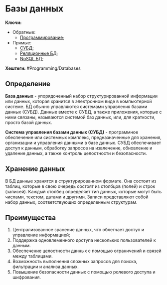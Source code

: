 
# Базы данных

**Ключи:**
- Обратные:
	- [Программирование](PROGRAMMING);
- Прямые:
	- [СУБД](subd);
	- [Реляционные БД](relative);
	- [NoSQL БД](doc-oriented);

**Хештеги:** #Programming/Databases

## Определение

**База данных** - упорядоченный набор структурированной информации или данных, которая хранится в электронном виде в компьютерной системе. БД обычно управляются системами управления базами данных (СУБД). Данные вместе с СУБД, а также приложения, которые с ними связаны, называются системой баз данных, или, для краткости, просто базой данных.

**Система управления базами данных (СУБД)** - программное обеспечение или системных комплекс, предназначенные для хранения, организации и управления данными в базе данных. СУБД обеспечивает доступ к данным, обработку запросов на извлечение, обновление и удаление данных, а также контроль целостности и безопасности.


## Хранение данных

В БД данные хранятся в структурированном формате. Она состоит из таблиц, которые в свою очередь состоят из столбцов (полей) и строк (записей). Каждый столбец определяет тип данных, которые могут быть числами, текстом, датами и другими. Записи представляют собой набор данных, соответствующих определенным структурам.

## Преимущества

1) Централизованное зранение данных, что облегчает доступ и управление информацией;
2) Поддержка одновлеменного доступа нескольких пользователей к данным.
3) Обеспечение целостности данных с помощью ограничений и связей между таблицами.
4) Возможность выполнения сложных запросов для поиска, фильтрации и анализа данных.
5) Повышение безопасности данных с помощью ролевого доступа и шифрования.

